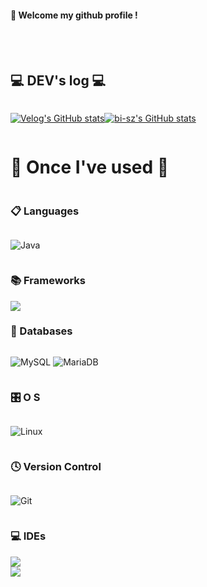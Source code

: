 
####  :wave: Welcome my github profile !

  
<br/>
<br/>

## 💻 DEV's log 💻
<div style="display:flex; flex-direction:row;">
  
  [![Velog's GitHub stats](https://velog-readme-stats.vercel.app/api?name=jjjaehoon)](https://github.com/eungyeole/velog-readme-stats)

  [![bi-sz's GitHub stats](https://github-readme-stats.vercel.app/api?username=jjjaehoon&include_all_commits=true&show_icons=true&theme=cobalt)](https://github.com/bi-sz/github-readme-stats)
  
</div>

# 🔨 Once I've used 🔨
<div style="display:flex; flex-direction:column; align-items:flex-start;">
  
  ### 📋 Languages
  ![Java](https://img.shields.io/badge/JAVA-007396?style=for-the-badge&logo=Java&logoColor=white)
  
  ### 📚 Frameworks
  <img src="https://img.shields.io/badge/Spring Boot-6DB33F?style=for-the-badge&logo=spring boot&logoColor=white">
  
  ### 💾 Databases
  ![MySQL](https://img.shields.io/badge/MySQL-4479A1?style=for-the-badge&logo=MySQL&logoColor=white) ![MariaDB](https://img.shields.io/badge/MariaDB-003545?style=for-the-badge&logo=mariadb&logoColor=white)
  
  ### 🎛️ O S
  ![Linux](https://img.shields.io/badge/Linux-FCC624?style=for-the-badge&logo=linux&logoColor=black)
  
  ### 🕓 Version Control
  ![Git](https://img.shields.io/badge/git-%23F05033.svg?style=for-the-badge&logo=git&logoColor=white)
  
  ### 💻 IDEs
  <img src="https://img.shields.io/badge/IntelliJ IDEA-000000.svg?style=for-the-badge&logo=intellij-idea&logoColor=white">
  <img src="https://img.shields.io/badge/DBeaver-4D4D4D?style=flat-square&logo=dbeaver&logoColor=white">
  
</div>

<br/>
<br/>
<br/>

